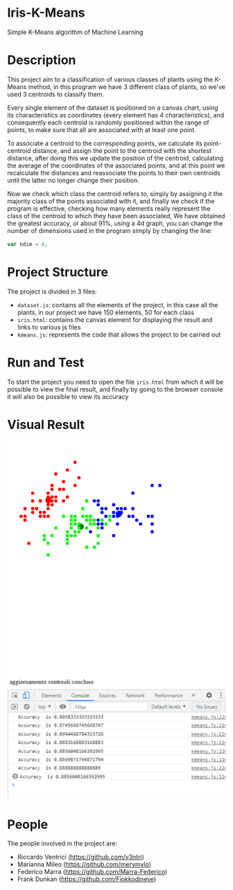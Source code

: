 # Iris-K-Means
Simple K-Means algorithm of Machine Learning 

# Description
This project aim to a classification of various classes of plants using the K-Means method, in this program we have 3 different class of plants, so we've used 3 centroids to classify them. 

Every single element of the dataset is positioned on a canvas chart, using its characteristics as coordinates (every element has 4 characteristics), and consequently each centroid is randomly positioned within the range of points, to make sure that all are associated with at least one point.

To associate a centroid to the corresponding points, we calculate its point-centroid distance, and assign the point to the centroid with the shortest distance, after doing this we update the position of the centroid, calculating the average of the coordinates of the associated points, and at this point we recalculate the distances and reassociate the points to their own centroids until the latter no longer change their position.

Now we check which class the centroid refers to, simply by assigning it the majority class of the points associated with it, and finally we check if the program is effective, checking how many elements really represent the class of the centroid to which they have been associated, We have obtained the greatest accuracy, or about 91%, using a 4d graph, you can change the number of dimensions used in the program simply by changing the line:
```javascript
var ndim = 4;
```
# Project Structure
The project is divided in 3 files:
 * `dataset.js`: contains all the elements of the project, in this case all the plants, in our project we have 150 elements, 50 for each class
 * `iris.html`: contains the canvas element for displaying the result and links to various js files
 * `kmeans.js`: represents the code that allows the project to be carried out
# Run and Test
To start the project you need to open the file `iris.html` from which it will be possible to view the final result, and finally by going to the browser console it will also be possible to view its accuracy

 # Visual Result
 ![Screenshot](iris.png) 
 ![Screenshot](accuracy.png) 

# People
The people involved in the project are:
  * Riccardo Ventrici (https://github.com/v3ntri)
  * Marianna Mileo (https://github.com/merymylo)
  * Federico Marra (https://github.com/Marra-Federico)
  * Frank Dunkan (https://github.com/Fiokkodineve)
